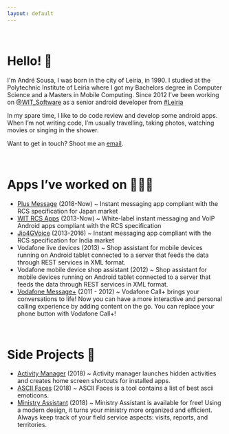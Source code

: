 ```yaml
---
layout: default
---
```


<br/>

# Hello! 👋

I'm André Sousa, I was born in the city of Leiria, in 1990. I studied at the Polytechnic Institute of Leiria where I got my Bachelors degree in Computer Science and a Masters in Mobile Computing. Since 2012 I’ve been working on [<span class="blue">@WIT_Software</span>](https://www.google.com/url?q=https%3A%2F%2Ftwitter.com%2FWIT_Software&sa=D&sntz=1&usg=AFQjCNGvrLh_7lGUHtOvTw5r1g4arrodRw) as a senior android developer from [<span class="blue">#Leiria</span>](https://www.google.com/maps/place/Leiria/)

In my spare time, I like to do code review and develop some android apps. 
When I’m not writing code, I’m usually travelling, taking photos, watching movies or singing in the shower.

Want to get in touch? Shoot me an [<span class="blue">email</span>](mailto:andrefrsousa@icloud.com).

<br/>

# Apps I’ve worked on 👨🏻‍💻

- [<span class="blue">Plus Message</span>](https://play.google.com/store/apps/details?id=jp.softbank.mb.plusmessage) (2018-Now) ~ Instant messaging app compliant with the RCS specification for Japan market
- [<span class="blue">WIT RCS Apps</span>](https://www.wit-software.com/products/rcs-suite/) (2013-Now) ~ White-label instant messaging and VoIP Android apps compliant with the RCS specification
- [<span class="blue">Jio4GVoice</span>](https://play.google.com/store/apps/details?id=com.jio.join) (2013-2016) ~ Instant messaging app compliant with the RCS specification for India market
- Vodafone live devices (2013) ~ Shop assistant for mobile devices running on Android tablet connected to a server that feeds the data through REST services in XML format.
- Vodafone mobile device shop assistant (2012) ~ Shop assistant for mobile devices running on Android tablet connected to a server that feeds the data through REST services in XML format.
- [<span class="blue">Vodafone Message+</span>](https://play.google.com/store/apps/details?id=com.vodafone.messaging) (2011 - 2012) ~ Vodafone Call+ brings your conversations to life! Now you can have a more interactive and personal calling experience by adding content on the go. You can replace your phone button with Vodafone Call+!

<br/>

# Side Projects 💪

- [<span class="blue">Activity Manager</span>](https://lh3.googleusercontent.com/YqqHO1clfIjmd2tG4yaXosijeAae11aaaBPq_m2qWz1skL5uVaYn9fn5RgmFwJbwqFOTuteOdg=w371) (2018) ~ Activity manager launches hidden activities and creates home screen shortcuts for installed apps.
- [<span class="blue">ASCII Faces</span>](https://lh3.googleusercontent.com/W3qB1J0g7vLnAz-9LFdg2pMewYC5MZu-8B2Ns5-vf2ovTduXsK0Jpb_xUNaGtwk9_licuIfp=w371) (2018) ~ ASCII Faces is a tool contains a list of best ascii emoticons.
- [<span class="blue">Ministry Assistant</span>](https://lh5.googleusercontent.com/V30xtTs2IUUw_LvCRuWCDedUBTG5EcgzYebZsBWSdHBHPjtDH-ZiaXjbH-GWPx6c5OcnIOPj=w371) (2018) ~ Ministry Assistant is available for free! Using a modern design, it turns your ministry more organized and efficient. Always keep track of your field service aspects: visits, reports, and territories.